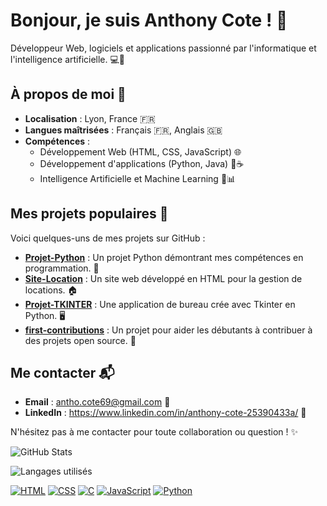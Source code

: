 # Bonjour, je suis Anthony Cote ! 👋

Développeur Web, logiciels et applications passionné par l'informatique et l'intelligence artificielle. 💻🤖

## À propos de moi 📍

- **Localisation** : Lyon, France 🇫🇷
- **Langues maîtrisées** : Français 🇫🇷, Anglais 🇬🇧
- **Compétences** :
  - Développement Web (HTML, CSS, JavaScript) 🌐
  - Développement d'applications (Python, Java) 🐍☕
  - Intelligence Artificielle et Machine Learning 🤖📊

## Mes projets populaires 🚀

Voici quelques-uns de mes projets sur GitHub :

- **[Projet-Python](https://github.com/anthocote19/Projet-Python)** : Un projet Python démontrant mes compétences en programmation. 🐍
- **[Site-Location](https://github.com/anthocote19/Site-Location)** : Un site web développé en HTML pour la gestion de locations. 🏠
- **[Projet-TKINTER](https://github.com/anthocote19/Projet-TKINTER)** : Une application de bureau crée avec Tkinter en Python. 🖥️
- **[first-contributions](https://github.com/anthocote19/first-contributions)** : Un projet pour aider les débutants à contribuer à des projets open source. 🎉

## Me contacter 📬

- **Email** : antho.cote69@gmail.com 📧
- **LinkedIn** : https://www.linkedin.com/in/anthony-cote-25390433a/ 🔗

N'hésitez pas à me contacter pour toute collaboration ou question ! ✨

![GitHub Stats](https://github-readme-stats.vercel.app/api?username=anthocote19)



![Langages utilisés](https://github-readme-stats.vercel.app/api/top-langs/?username=anthocote19&layout=compact)



[![HTML](https://img.shields.io/badge/HTML-5-orange?style=flat-square&logo=html5&logoColor=white)](https://github.com/anthocote19)
[![CSS](https://img.shields.io/badge/CSS-3-blue?style=flat-square&logo=css3&logoColor=white)](https://github.com/anthocote19)
[![C](https://img.shields.io/badge/C-black?style=flat-square&logo=c&logoColor=white)](https://github.com/anthocote19)
[![JavaScript](https://img.shields.io/badge/JavaScript-yellow?style=flat-square&logo=javascript&logoColor=white)](https://github.com/anthocote19)
[![Python](https://img.shields.io/badge/Python-blue?style=flat-square&logo=python&logoColor=white)](https://github.com/anthocote19)











